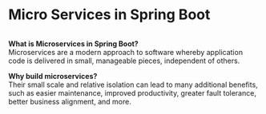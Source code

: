 # Micro Services in Spring Boot

``` 
```  

**What is Microservices in Spring Boot?**  
Microservices are a modern approach to software whereby application code is delivered in small, manageable pieces, independent of others.  
  
**Why build microservices?**  
Their small scale and relative isolation can lead to many additional benefits, such as easier maintenance, improved productivity, greater fault tolerance, better business alignment, and more.  
  
  